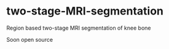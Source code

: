 # two-stage-MRI-segmentation
Region based two-stage MRI segmentation of knee bone

Soon open source

